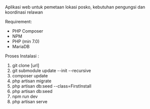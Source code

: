 Aplikasi web untuk pemetaan lokasi posko, kebutuhan pengungsi dan koordinasi relawan

Requirement:
- PHP Composer
- NPM
- PHP (min 7.0)
- MariaDB

Proses Instalasi :
1. git clone [url]
2. git submodule update --init --recursive
3. composer update
4. php artisan migrate
5. php artisan db:seed --class=FirstInstall
6. php artisan db:seed
7. npm run dev
8. php artisan serve
